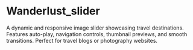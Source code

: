 # Wanderlust_slider
A dynamic and responsive image slider showcasing travel destinations. Features auto-play, navigation controls, thumbnail previews, and smooth transitions. Perfect for travel blogs or photography websites.
